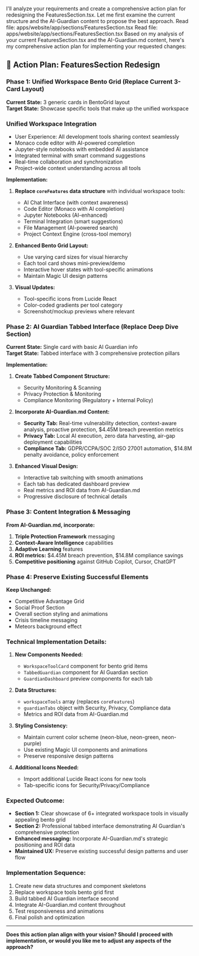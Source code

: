 I'll analyze your requirements and create a comprehensive action plan for redesigning the FeaturesSection.tsx. Let me first examine the current structure and the AI-Guardian content to propose the best approach.
Read file: apps/website/app/sections/FeaturesSection.tsx
Read file: apps/website/app/sections/FeaturesSection.tsx
Based on my analysis of your current FeaturesSection.tsx and the AI-Guardian.md content, here's my comprehensive action plan for implementing your requested changes:

## 🎯 Action Plan: FeaturesSection Redesign

### **Phase 1: Unified Workspace Bento Grid (Replace Current 3-Card Layout)**

**Current State:** 3 generic cards in BentoGrid layout  
**Target State:** Showcase specific tools that make up the unified workspace

### Unified Workspace Integration
- User Experience: All development tools sharing context seamlessly
- Monaco code editor with AI-powered completion
- Jupyter-style notebooks with embedded AI assistance
- Integrated terminal with smart command suggestions
- Real-time collaboration and synchronization
- Project-wide context understanding across all tools


**Implementation:**
1. **Replace `coreFeatures` data structure** with individual workspace tools:
   - AI Chat Interface (with context awareness)
   - Code Editor (Monaco with AI completion)
   - Jupyter Notebooks (AI-enhanced)
   - Terminal Integration (smart suggestions)
   - File Management (AI-powered search)
   - Project Context Engine (cross-tool memory)

2. **Enhanced Bento Grid Layout:**
   - Use varying card sizes for visual hierarchy
   - Each tool card shows mini-preview/demo
   - Interactive hover states with tool-specific animations
   - Maintain Magic UI design patterns

3. **Visual Updates:**
   - Tool-specific icons from Lucide React
   - Color-coded gradients per tool category
   - Screenshot/mockup previews where relevant

### **Phase 2: AI Guardian Tabbed Interface (Replace Deep Dive Section)**

**Current State:** Single card with basic AI Guardian info  
**Target State:** Tabbed interface with 3 comprehensive protection pillars

**Implementation:**
1. **Create Tabbed Component Structure:**
   - Security Monitoring & Scanning
   - Privacy Protection & Monitoring  
   - Compliance Monitoring (Regulatory + Internal Policy)

2. **Incorporate AI-Guardian.md Content:**
   - **Security Tab:** Real-time vulnerability detection, context-aware analysis, proactive protection, $4.45M breach prevention metrics
   - **Privacy Tab:** Local AI execution, zero data harvesting, air-gap deployment capabilities
   - **Compliance Tab:** GDPR/CCPA/SOC 2/ISO 27001 automation, $14.8M penalty avoidance, policy enforcement

3. **Enhanced Visual Design:**
   - Interactive tab switching with smooth animations
   - Each tab has dedicated dashboard preview
   - Real metrics and ROI data from AI-Guardian.md
   - Progressive disclosure of technical details

### **Phase 3: Content Integration & Messaging**

**From AI-Guardian.md, incorporate:**
1. **Triple Protection Framework** messaging
2. **Context-Aware Intelligence** capabilities
3. **Adaptive Learning** features
4. **ROI metrics:** $4.45M breach prevention, $14.8M compliance savings
5. **Competitive positioning** against GitHub Copilot, Cursor, ChatGPT

### **Phase 4: Preserve Existing Successful Elements**

**Keep Unchanged:**
- Competitive Advantage Grid
- Social Proof Section  
- Overall section styling and animations
- Crisis timeline messaging
- Meteors background effect

### **Technical Implementation Details:**

1. **New Components Needed:**
   - `WorkspaceToolCard` component for bento grid items
   - `TabbedGuardian` component for AI Guardian section
   - `GuardianDashboard` preview components for each tab

2. **Data Structures:**
   - `workspaceTools` array (replaces `coreFeatures`)
   - `guardianTabs` object with Security, Privacy, Compliance data
   - Metrics and ROI data from AI-Guardian.md

3. **Styling Consistency:**
   - Maintain current color scheme (neon-blue, neon-green, neon-purple)
   - Use existing Magic UI components and animations
   - Preserve responsive design patterns

4. **Additional Icons Needed:**
   - Import additional Lucide React icons for new tools
   - Tab-specific icons for Security/Privacy/Compliance

### **Expected Outcome:**
- **Section 1:** Clear showcase of 6+ integrated workspace tools in visually appealing bento grid
- **Section 2:** Professional tabbed interface demonstrating AI Guardian's comprehensive protection
- **Enhanced messaging:** Incorporate AI-Guardian.md's strategic positioning and ROI data
- **Maintained UX:** Preserve existing successful design patterns and user flow

### **Implementation Sequence:**
1. Create new data structures and component skeletons
2. Replace workspace tools bento grid first
3. Build tabbed AI Guardian interface second  
4. Integrate AI-Guardian.md content throughout
5. Test responsiveness and animations
6. Final polish and optimization

---

**Does this action plan align with your vision? Should I proceed with implementation, or would you like me to adjust any aspects of the approach?**